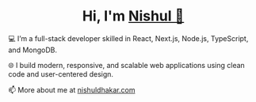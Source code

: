 <h1 align="center">Hi, I'm <a href="https://nishuldhakar.com/" target="_blank">
Nishul 👋</a></h1>

💻 I’m a full-stack developer skilled in React, Next.js, Node.js, TypeScript, and MongoDB.

🌐 I build modern, responsive, and scalable web applications using clean code and user-centered design.

📫 More about me at <a href="https://nishuldhakar.com/" target="_blank">nishuldhakar.com</a>

<!-- 
<div style="display: flex; align-items: center; justify-content: center;">
[![](https://github-readme-streak-stats.herokuapp.com/?user=NishulDhakar&hide_border=true)](https://github.com/NishulDhakar)
</div> -->

<!-- 
<p align="center">
  <a>
    <img src="https://skillicons.dev/icons?i=js,ts,react,nextjs,nodejs,express,mongodb,tailwind,html,css,git,github,vscode&theme=light&perline=9" />
  </a>
</p> -->

<!-- 
<p align="center">
 <div align="center" class="icons-social" style="margin-left: 10px;">
        <a href="https://github.com/NishulDhakar">
		<img src="https://skillicons.dev/icons?i=github&theme=light"></a>
		<a href="https://www.linkedin.com/in/nishul-dhakar/">
			<img src="https://skillicons.dev/icons?i=linkedin&theme=light"></a>
</div>
</p> -->
